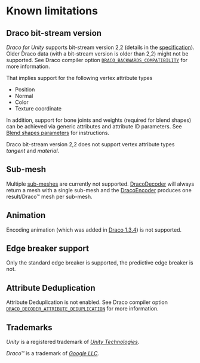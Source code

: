 # Known limitations

## Draco bit-stream version

*Draco for Unity* supports bit-stream version 2,2 (details in the [specification](https://google.github.io/draco/spec/)). Older Draco data (with a bit-stream version is older than 2,2) might not be supported. See Draco compiler option [`DRACO_BACKWARDS_COMPATIBILITY`](https://github.com/google/draco/blob/9f856abaafb4b39f1f013763ff061522e0261c6f/cmake/draco_options.cmake#L94) for more information.

That implies support for the following vertex attribute types

- Position
- Normal
- Color
- Texture coordinate

In addition, support for bone joints and weights (required for blend shapes) can be achieved via generic attributes and attribute ID parameters. See [Blend shapes parameters](use-case-decoding.md#blend-shapes-parameters) for instructions.

Draco bit-stream version 2,2 does not support vertex attribute types *tangent* and *material*.

## Sub-mesh

Multiple [sub-meshes](xref:Mesh.subMeshCount) are currently not supported. [DracoDecoder](xref:Draco.DracoDecoder) will always return a mesh with a single sub-mesh and the [DracoEncoder](xref:Draco.Encode.DracoEncoder) produces one result/Draco&trade; mesh per sub-mesh.

## Animation

Encoding animation (which was added in [Draco 1.3.4](https://github.com/google/draco#version-134-release)) is not supported.

## Edge breaker support

Only the standard edge breaker is supported, the predictive edge breaker is not.

## Attribute Deduplication

Attribute Deduplication is not enabled. See Draco compiler option [`DRACO_DECODER_ATTRIBUTE_DEDUPLICATION`](https://github.com/google/draco/blob/9f856abaafb4b39f1f013763ff061522e0261c6f/cmake/draco_options.cmake#L98) for more information.

## Trademarks

*Unity* is a registered trademark of [*Unity Technologies*][unity].

*Draco&trade;* is a trademark of [*Google LLC*][GoogleLLC].

[GoogleLLC]: https://about.google/
[unity]: https://unity.com
